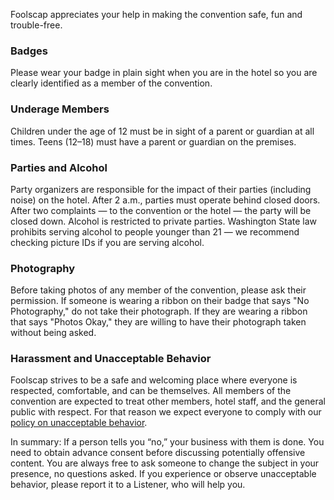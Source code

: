 Foolscap appreciates your help in making the convention safe, fun and trouble-free. 

### Badges

Please wear your badge in plain sight when you are in the hotel so you are clearly identified as a member of the convention.

### Underage Members

Children under the age of 12 must be in sight of a parent or guardian at all times. Teens (12–18) must have a parent or guardian on the premises.

### Parties and Alcohol

Party organizers are responsible for the impact of their parties (including noise) on the hotel. After 2 a.m., parties must operate behind closed doors. After two complaints — to the convention or the hotel — the party will be closed down. Alcohol is restricted to private parties. Washington State law prohibits serving alcohol to people younger than 21 — we recommend checking picture IDs if you are serving alcohol.

### Photography

Before taking photos of any member of the convention, please ask their permission. If someone is wearing a ribbon on their badge that says "No Photography," do not take their photograph. If they are wearing a ribbon that says "Photos Okay," they are willing to have their photograph taken without being asked.

### Harassment and Unacceptable Behavior

Foolscap strives to be a safe and welcoming place where everyone is respected, comfortable, and can be themselves. All members of the convention are expected to treat other members, hotel staff, and the general public with respect. For that reason we expect everyone to comply with our [policy on unacceptable behavior](/behavior-policy/).

In summary: If a person tells you “no,” your business with them is done. You need to obtain advance consent before discussing potentially offensive content. You are always free to ask someone to change the subject in your presence, no questions asked. If you experience or observe unacceptable behavior, please report it to a Listener, who will help you.